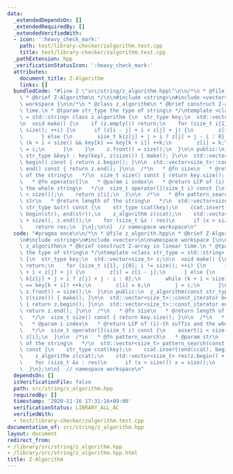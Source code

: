 ```yaml
---
data:
  _extendedDependsOn: []
  _extendedRequiredBy: []
  _extendedVerifiedWith:
  - icon: ':heavy_check_mark:'
    path: test/library-checker/zalgorithm.test.cpp
    title: test/library-checker/zalgorithm.test.cpp
  _pathExtension: hpp
  _verificationStatusIcon: ':heavy_check_mark:'
  attributes:
    document_title: Z-Algorithm
    links: []
  bundledCode: "#line 2 \"src/string/z_algorithm.hpp\"\n\n/*\n * @file z_algorith.hpp\n\
    \ * @brief Z-Algorithm\n */\n\n#include <string>\n#include <vector>\n\nnamespace\
    \ workspace {\n\n/*\n * @class z_algorithm\n * @brief construct Z-array in linear\
    \ time.\n * @tparam str_type the type of string\n */\ntemplate <class str_type\
    \ = std::string> class z_algorithm {\n  str_type key;\n  std::vector<size_t> z;\n\
    \n  void make() {\n    if (z.empty()) return;\n    for (size_t i{1}, j{0}; i !=\
    \ size(); ++i) {\n      if (z[i - j] + i < z[j] + j) {\n        z[i] = z[i - j];\n\
    \      } else {\n        size_t k{z[j] + j > i ? z[j] + j - i : 0};\n        while\
    \ (k + i < size() && key[k] == key[k + i]) ++k;\n        z[i] = k;\n        j\
    \ = i;\n      }\n    }\n    z.front() = size();\n  }\n\n public:\n  z_algorithm(const\
    \ str_type &key) : key(key), z(size()) { make(); }\n\n  std::vector<size_t>::const_iterator\
    \ begin() const { return z.begin(); }\n\n  std::vector<size_t>::const_iterator\
    \ end() const { return z.end(); }\n\n  /*\n   * @fn size\n   * @return length\
    \ of the string\n   */\n  size_t size() const { return key.size(); }\n\n  /*\n\
    \   * @fn operator[]\n   * @param i index\n   * @return LCP of (i)-th suffix and\
    \ the whole string\n   */\n  size_t operator[](size_t i) const {\n    assert(i\
    \ < size());\n    return z[i];\n  }\n\n  /*\n   * @fn pattern_search\n   * @param\
    \ str\n   * @return length of the string\n   */\n  std::vector<size_t> pattern_search(const\
    \ str_type &str) const {\n    str_type ccat(key);\n    ccat.insert(end(ccat),\
    \ begin(str), end(str));\n    z_algorithm z(ccat);\n    std::vector<size_t> res(z.begin()\
    \ + size(), z.end());\n    for (size_t &x : res)\n      if (x > size()) x = size();\n\
    \    return res;\n  }\n};\n\n}  // namespace workspace\n"
  code: "#pragma once\n\n/*\n * @file z_algorith.hpp\n * @brief Z-Algorithm\n */\n\
    \n#include <string>\n#include <vector>\n\nnamespace workspace {\n\n/*\n * @class\
    \ z_algorithm\n * @brief construct Z-array in linear time.\n * @tparam str_type\
    \ the type of string\n */\ntemplate <class str_type = std::string> class z_algorithm\
    \ {\n  str_type key;\n  std::vector<size_t> z;\n\n  void make() {\n    if (z.empty())\
    \ return;\n    for (size_t i{1}, j{0}; i != size(); ++i) {\n      if (z[i - j]\
    \ + i < z[j] + j) {\n        z[i] = z[i - j];\n      } else {\n        size_t\
    \ k{z[j] + j > i ? z[j] + j - i : 0};\n        while (k + i < size() && key[k]\
    \ == key[k + i]) ++k;\n        z[i] = k;\n        j = i;\n      }\n    }\n   \
    \ z.front() = size();\n  }\n\n public:\n  z_algorithm(const str_type &key) : key(key),\
    \ z(size()) { make(); }\n\n  std::vector<size_t>::const_iterator begin() const\
    \ { return z.begin(); }\n\n  std::vector<size_t>::const_iterator end() const {\
    \ return z.end(); }\n\n  /*\n   * @fn size\n   * @return length of the string\n\
    \   */\n  size_t size() const { return key.size(); }\n\n  /*\n   * @fn operator[]\n\
    \   * @param i index\n   * @return LCP of (i)-th suffix and the whole string\n\
    \   */\n  size_t operator[](size_t i) const {\n    assert(i < size());\n    return\
    \ z[i];\n  }\n\n  /*\n   * @fn pattern_search\n   * @param str\n   * @return length\
    \ of the string\n   */\n  std::vector<size_t> pattern_search(const str_type &str)\
    \ const {\n    str_type ccat(key);\n    ccat.insert(end(ccat), begin(str), end(str));\n\
    \    z_algorithm z(ccat);\n    std::vector<size_t> res(z.begin() + size(), z.end());\n\
    \    for (size_t &x : res)\n      if (x > size()) x = size();\n    return res;\n\
    \  }\n};\n\n}  // namespace workspace\n"
  dependsOn: []
  isVerificationFile: false
  path: src/string/z_algorithm.hpp
  requiredBy: []
  timestamp: '2020-11-16 17:31:16+09:00'
  verificationStatus: LIBRARY_ALL_AC
  verifiedWith:
  - test/library-checker/zalgorithm.test.cpp
documentation_of: src/string/z_algorithm.hpp
layout: document
redirect_from:
- /library/src/string/z_algorithm.hpp
- /library/src/string/z_algorithm.hpp.html
title: Z-Algorithm
---
```

